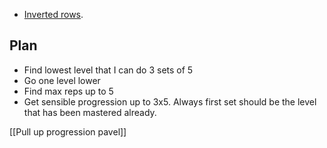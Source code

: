 - [Inverted rows](https://www.nerdfitness.com/blog/inverted-row-are-you-missing-out-on-this-great-exercise/).

## Plan
- Find lowest level that I can do 3 sets of 5
- Go one level lower
- Find max reps up to 5
- Get sensible progression up to 3x5. Always first set should be the level that has been mastered already. 

[[Pull up progression pavel]]